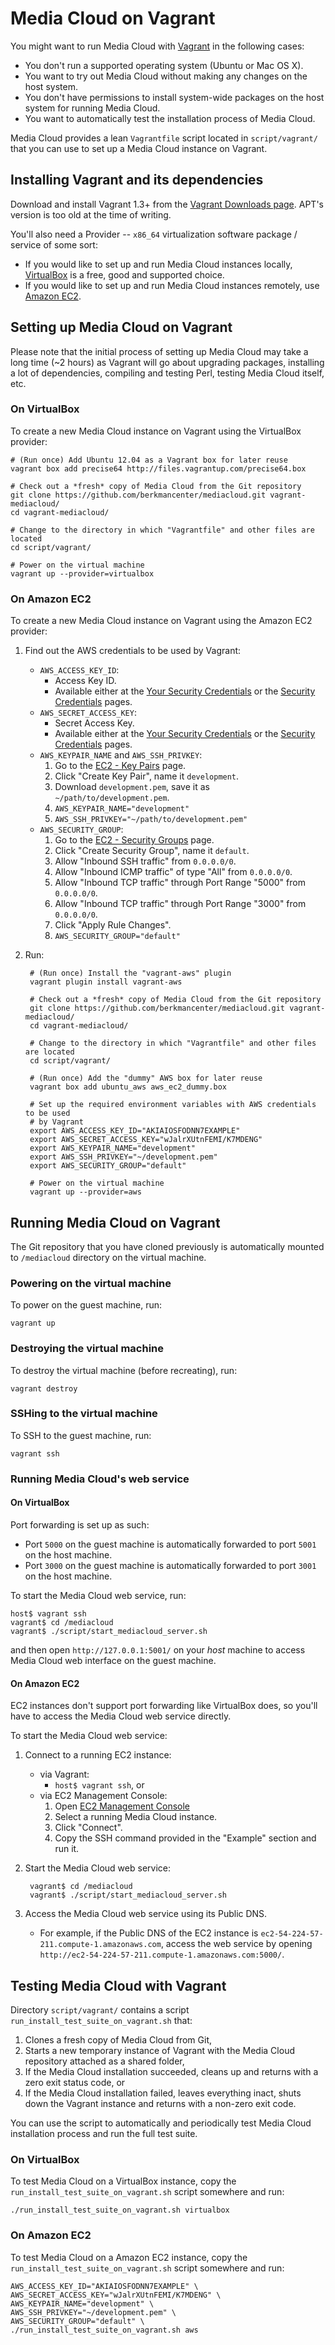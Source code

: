 Media Cloud on Vagrant
======================

You might want to run Media Cloud with [Vagrant](http://www.vagrantup.com/) in the following cases:

* You don't run a supported operating system (Ubuntu or Mac OS X).
* You want to try out Media Cloud without making any changes on the host system.
* You don't have permissions to install system-wide packages on the host system for running Media Cloud.
* You want to automatically test the installation process of Media Cloud.

Media Cloud provides a lean `Vagrantfile` script located in `script/vagrant/` that you can use to set up a Media Cloud instance on Vagrant.


Installing Vagrant and its dependencies
---------------------------------------

Download and install Vagrant 1.3+ from the [Vagrant Downloads page](http://downloads.vagrantup.com/). APT's version is too old at the time of writing.

You'll also need a Provider -- `x86_64` virtualization software package / service of some sort:

* If you would like to set up and run Media Cloud instances locally, [VirtualBox](https://www.virtualbox.org/) is a free, good and supported choice.
* If you would like to set up and run Media Cloud instances remotely, use [Amazon EC2](https://console.aws.amazon.com/ec2/v2/home?region=us-east-1).


Setting up Media Cloud on Vagrant
---------------------------------

Please note that the initial process of setting up Media Cloud may take a long time (~2 hours) as Vagrant will go about upgrading packages, installing a lot of dependencies, compiling and testing Perl, testing Media Cloud itself, etc.


### On VirtualBox

To create a new Media Cloud instance on Vagrant using the VirtualBox provider:

    # (Run once) Add Ubuntu 12.04 as a Vagrant box for later reuse
    vagrant box add precise64 http://files.vagrantup.com/precise64.box

    # Check out a *fresh* copy of Media Cloud from the Git repository
    git clone https://github.com/berkmancenter/mediacloud.git vagrant-mediacloud/
    cd vagrant-mediacloud/

    # Change to the directory in which "Vagrantfile" and other files are located
    cd script/vagrant/

    # Power on the virtual machine
    vagrant up --provider=virtualbox


### On Amazon EC2

To create a new Media Cloud instance on Vagrant using the Amazon EC2 provider:

1. Find out the AWS credentials to be used by Vagrant:
    * `AWS_ACCESS_KEY_ID`:
        * Access Key ID.
        * Available either at the [Your Security Credentials](https://console.aws.amazon.com/iam/home?#security_credential) or the [Security Credentials](https://portal.aws.amazon.com/gp/aws/securityCredentials) pages.
    * `AWS_SECRET_ACCESS_KEY`:
        * Secret Access Key.
        * Available either at the [Your Security Credentials](https://console.aws.amazon.com/iam/home?#security_credential) or the [Security Credentials](https://portal.aws.amazon.com/gp/aws/securityCredentials) pages.
    * `AWS_KEYPAIR_NAME` and `AWS_SSH_PRIVKEY`:
        1. Go to the [EC2 - Key Pairs](https://console.aws.amazon.com/ec2/v2/home?region=us-east-1#KeyPairs:) page.
        2. Click "Create Key Pair", name it `development`.
        3. Download `development.pem`, save it as `~/path/to/development.pem`.
        4. `AWS_KEYPAIR_NAME="development"`
        5. `AWS_SSH_PRIVKEY="~/path/to/development.pem"`
    * `AWS_SECURITY_GROUP`:
        1. Go to the [EC2 - Security Groups](https://console.aws.amazon.com/ec2/home?region=us-east-1#s=SecurityGroups) page.
        2. Click "Create Security Group", name it `default`.
        3. Allow "Inbound SSH traffic" from `0.0.0.0/0`.
        4. Allow "Inbound ICMP traffic" of type "All" from `0.0.0.0/0`.
        5. Allow "Inbound TCP traffic" through Port Range "5000" from `0.0.0.0/0`.
        6. Allow "Inbound TCP traffic" through Port Range "3000" from `0.0.0.0/0`.
        7. Click "Apply Rule Changes".
        8. `AWS_SECURITY_GROUP="default"`
2. Run:

        # (Run once) Install the "vagrant-aws" plugin
        vagrant plugin install vagrant-aws

        # Check out a *fresh* copy of Media Cloud from the Git repository
        git clone https://github.com/berkmancenter/mediacloud.git vagrant-mediacloud/
        cd vagrant-mediacloud/

        # Change to the directory in which "Vagrantfile" and other files are located
        cd script/vagrant/

        # (Run once) Add the "dummy" AWS box for later reuse
        vagrant box add ubuntu_aws aws_ec2_dummy.box

        # Set up the required environment variables with AWS credentials to be used
        # by Vagrant
        export AWS_ACCESS_KEY_ID="AKIAIOSFODNN7EXAMPLE"
        export AWS_SECRET_ACCESS_KEY="wJalrXUtnFEMI/K7MDENG"
        export AWS_KEYPAIR_NAME="development"
        export AWS_SSH_PRIVKEY="~/development.pem"
        export AWS_SECURITY_GROUP="default"

        # Power on the virtual machine
        vagrant up --provider=aws


Running Media Cloud on Vagrant
------------------------------

The Git repository that you have cloned previously is automatically mounted to `/mediacloud` directory on the virtual machine.


### Powering on the virtual machine

To power on the guest machine, run:

    vagrant up


### Destroying the virtual machine

To destroy the virtual machine (before recreating), run:

    vagrant destroy


### SSHing to the virtual machine

To SSH to the guest machine, run:

    vagrant ssh


### Running Media Cloud's web service

#### On VirtualBox

Port forwarding is set up as such:

* Port `5000` on the guest machine is automatically forwarded to port `5001` on the host machine.
* Port `3000` on the guest machine is automatically forwarded to port `3001` on the host machine.

To start the Media Cloud web service, run:

    host$ vagrant ssh
    vagrant$ cd /mediacloud
    vagrant$ ./script/start_mediacloud_server.sh

and then open `http://127.0.0.1:5001/` on your *host* machine to access Media Cloud web interface on the guest machine.

#### On Amazon EC2

EC2 instances don't support port forwarding like VirtualBox does, so you'll have to access the Media Cloud web service directly.

To start the Media Cloud web service:

1. Connect to a running EC2 instance:
    * via Vagrant:
        * `host$ vagrant ssh`, or
    * via EC2 Management Console:
        1. Open [EC2 Management Console](https://console.aws.amazon.com/ec2/v2/home?region=us-east-1#Instances:)
        2. Select a running Media Cloud instance.
        3. Click "Connect".
        4. Copy the SSH command provided in the "Example" section and run it.
2. Start the Media Cloud web service:

        vagrant$ cd /mediacloud
        vagrant$ ./script/start_mediacloud_server.sh

3. Access the Media Cloud web service using its Public DNS.
    * For example, if the Public DNS of the EC2 instance is `ec2-54-224-57-211.compute-1.amazonaws.com`, access the web service by opening `http://ec2-54-224-57-211.compute-1.amazonaws.com:5000/`.


Testing Media Cloud with Vagrant
--------------------------------

Directory `script/vagrant/` contains a script `run_install_test_suite_on_vagrant.sh` that:

1. Clones a fresh copy of Media Cloud from Git,
2. Starts a new temporary instance of Vagrant with the Media Cloud repository attached as a shared folder,
3. If the Media Cloud installation succeeded, cleans up and returns with a zero exit status code, or
4. If the Media Cloud installation failed, leaves everything inact, shuts down the Vagrant instance and returns with a non-zero exit code.

You can use the script to automatically and periodically test Media Cloud installation process and run the full test suite.


### On VirtualBox

To test Media Cloud on a VirtualBox instance, copy the `run_install_test_suite_on_vagrant.sh` script somewhere and run:

    ./run_install_test_suite_on_vagrant.sh virtualbox


### On Amazon EC2

To test Media Cloud on a Amazon EC2 instance, copy the `run_install_test_suite_on_vagrant.sh` script somewhere and run:

    AWS_ACCESS_KEY_ID="AKIAIOSFODNN7EXAMPLE" \
    AWS_SECRET_ACCESS_KEY="wJalrXUtnFEMI/K7MDENG" \
    AWS_KEYPAIR_NAME="development" \
    AWS_SSH_PRIVKEY="~/development.pem" \
    AWS_SECURITY_GROUP="default" \
    ./run_install_test_suite_on_vagrant.sh aws

